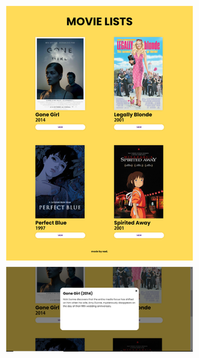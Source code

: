 ![SS_WEB_ALL](https://raw.githubusercontent.com/na-dhi-ra/TugasGDSCDay3/main/SS_WEB_ALL.png)


![SS_WEB_POPUP](https://raw.githubusercontent.com/na-dhi-ra/TugasGDSCDay3/main/SS_WEB_POPUP.png)